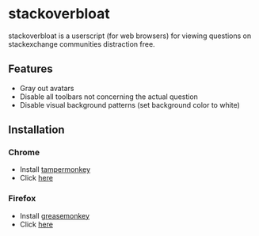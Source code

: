 # stackoverbloat

stackoverbloat is a userscript (for web browsers) for viewing questions on stackexchange communities distraction free.

## Features
* Gray out avatars
* Disable all toolbars not concerning the actual question
* Disable visual background patterns (set background color to white)

## Installation
### Chrome
* Install [tampermonkey](https://chrome.google.com/webstore/detail/tampermonkey/dhdgffkkebhmkfjojejmpbldmpobfkfo)
* Click [here](https://github.com/fkneist/stackoverbloat/raw/master/stackoverbloat.user.js)
### Firefox
* Install [greasemonkey](https://addons.mozilla.org/en-US/firefox/addon/greasemonkey/)
* Click [here](https://github.com/fkneist/stackoverbloat/raw/master/stackoverbloat.user.js)
